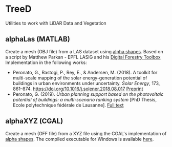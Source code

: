 # TreeD
Utilities to work with LiDAR Data and Vegetation

## alphaLas (MATLAB)
Create a mesh (OBJ file) from a LAS dataset using [alpha shapes](https://en.wikipedia.org/wiki/Alpha_shape). Based on a script by Matthew Parkan - EPFL LASIG and his [Digital Forestry Toolbox](https://mparkan.github.io/Digital-Forestry-Toolbox/)
Implementation in the following works:
- Peronato, G., Rastogi, P., Rey, E., & Andersen, M. (2018). A toolkit for multi-scale mapping of the solar energy-generation potential of buildings in urban environments under uncertainty. *Solar Energy*, 173, 861–874. https://doi.org/10.1016/j.solener.2018.08.017 [Preprint](https://infoscience.epfl.ch/record/256411/files/Peronato_toolkit_2018_preprint.pdf)
- Peronato, G. (2019). *Urban planning support based on the photovoltaic potential of buildings: a multi-scenario ranking system* [PhD Thesis, Ecole polytechnique fédérale de Lausanne]. [Full text](https://infoscience.epfl.ch/record/262890/files/EPFL_TH9051.pdf)

## alphaXYZ (CGAL)
Create a mesh (OFF file) from a XYZ file using the CGAL's implementation of [alpha shapes](https://en.wikipedia.org/wiki/Alpha_shape). The compiled executable for Windows is available [here](https://github.com/gperonato/TreeD/releases/download/0.0.1/alphashape.exe).
